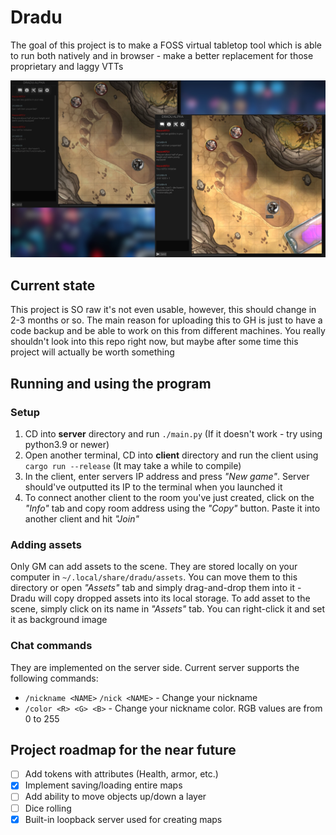 
# Dradu

The goal of this project is to make a FOSS virtual tabletop tool which is able
to run both natively and in browser - make a better replacement for those
proprietary and laggy VTTs


![Dradu screenshot](dradu_screenshot.png)


## Current state

This project is SO raw it's not even usable, however, this
should change in 2-3 months or so. The main reason for uploading this to GH is
just to have a code backup and be able to work on this from different machines.
You really shouldn't look into this repo right now, but maybe after some time
this project will actually be worth something


## Running and using the program

### Setup
 1. CD into **server** directory and run `./main.py`
  (If it doesn't work - try using python3.9 or newer)
 2. Open another terminal, CD into **client** directory and run the client
  using `cargo run --release` (It may take a while to compile)
 3. In the client, enter servers IP address and press *"New game"*. Server
  should've outputted its IP to the terminal when you launched it
 4. To connect another client to the room you've just created, click on the *"Info"*
  tab and copy room address using the *"Copy"* button. Paste it into another
  client and hit *"Join"*

### Adding assets

Only GM can add assets to the scene. They are stored locally on your
computer in `~/.local/share/dradu/assets`. You can move them to this directory
or open *"Assets"* tab and simply drag-and-drop them into it - Dradu will
copy dropped assets into its local storage. To add asset to the scene, simply
click on its name in *"Assets"* tab. You can right-click it and set it
as background image

### Chat commands

They are implemented on the server side. Current server supports the following
commands:

 - `/nickname <NAME>` `/nick <NAME>` - Change your nickname
 - `/color <R> <G> <B>` - Change your nickname color. RGB values are from 0 to 255

## Project roadmap for the near future
 - [ ] Add tokens with attributes (Health, armor, etc.)
 - [X] Implement saving/loading entire maps
 - [ ] Add ability to move objects up/down a layer
 - [ ] Dice rolling
 - [X] Built-in loopback server used for creating maps
